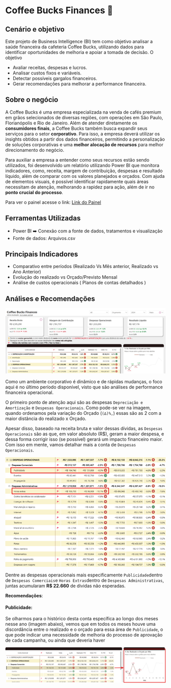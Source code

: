# Coffee Bucks Finances 🍵

## Cenário e objetivo

Este projeto de Business Intelligence (BI) tem como objetivo analisar a saúde financeira da cafeteria Coffee Bucks, utilizando dados para identificar oportunidades de melhoria e apoiar a tomada de decisão.
O objetivo
- Avaliar receitas, despesas e lucros.
- Analisar custos fixos e variáveis.
- Detectar possíveis gargalos financeiros.
- Gerar recomendações para melhorar a performance financeira.

## Sobre o negócio

A Coffee Bucks é uma empresa especializada na venda de cafés premium em grãos selecionados de diversas regiões, com operações em São Paulo, Florianópolis e Rio de Janeiro. Além de atender diretamente os **consumidores finais**, a Coffee Bucks também busca expandir seus serviços para o setor **corporativo**. Para isso, a empresa deverá utilizar os insights obtidos a partir dos dados financeiros, permitindo a personalização de soluções corporativas e uma **melhor alocação de recursos** para melhor direcionamento do negócio.

Para auxiliar a empresa a entender como seus recursos estão sendo utilizados, foi desenvolvido um relatório utilizando Power BI que monitora indicadores, como, receita, margem de contribuição, despesas e resultado líquido, além de comparar com os valores planejados e orçados. Com ajuda de elementos visuais, é possível identificar rapidamente quais áreas necessitam de atenção, melhorando a rapidez para ação, além de ir no **ponto crucial do processo**.

Para ver o painel acesse o link: [Link do Painel](https://app.powerbi.com/view?r=eyJrIjoiMTNjMWE4YzUtZTdhZC00MTEzLTk2NTMtY2Y3M2NiNjAzNWU0IiwidCI6ImIzYWUzNDliLThjZTktNDc2Yi05ZWJlLTY1Y2NhNzdlZDA4ZiJ9)

## Ferramentas Utilizadas

- Power BI ➡️ Conexão com a fonte de dados, tratamentos e visualização
- Fonte de dados: Arquivos.csv

## Principais Indicadores

- Comparativo entre períodos (Realizado Vs Mês anterior, Realizado vs Ano Anterior)
- Evolução do realizado vs Orçado/Previsto Mensal
- Análise de custos operacionais ( Planos de contas detalhados )

## Análises e Recomendações

![Principais Despesas](TopDespesas.png)

Como um ambiente corporativo é dinâmico e de rápidas mudanças, o foco aqui é no último período disponível, visto que são análises de performance financeira operacional.

O primeiro ponto de atenção aqui são as despesas `Depreciação e Amortização` e `Despesas Operacionais`. Como pode-se ver na imagem, quando ordenamos pela variação do Orçado (`(∆)%,`) essas são as 2 com a maior distância do realizado x Orçado.

Apesar disso, baseado na receita bruta e valor dessas dívidas, as `Despesas Operacionais` são as que, em valor absoluto (R$), geram a maior despesa, e dessa forma corrigir isso (se possível) gerará um impacto financeiro maior. Com isso em mente, vamos detalhar mais a conta de `Despesas Operacionais`.

![alt text](DespesasOperacionaisDetalhadas.png)

Dentre as despesas operacionais mais especificamente `Publicidade`dentro de `Despesas Comerciais`e `Horas Extras`dentro de `Despesas Administrativas`, juntas acumularam **R$ 22.660** de dividas não esperadas.

**Recomendações**: 

#### Publicidade: 

Se olharmos para o histórico desta conta específica ao longo dos meses nesse ano (imagem abaixo), vemos que em todos os meses houve uma discordância entre o realizado e o orçado para essa área de `Publicidade`, o que pode indicar uma necessidade de melhoria do processo de aprovação de cada campanha, ou ainda que deveria haver 

![alt text](EvoluçãoPublicidade.png)